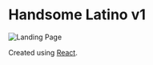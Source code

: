 # Handsome Latino v1

![Landing Page](https://user-images.githubusercontent.com/100208905/164392157-7786c611-fcf8-4e7f-a556-aea9525b532f.png)

Created using [React](REACT.md).
